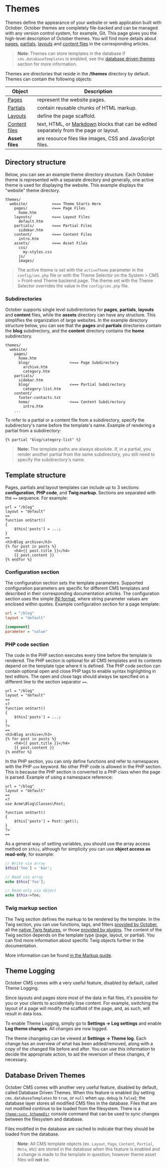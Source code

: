 # Themes

Themes define the appearance of your website or web application built with October. October themes are completely file-backed and can be managed with any version control system, for example, Git. This page gives you the high-level description of October themes. You will find more details about [pages](pages.md), [partials](partials.md), [layouts](layouts.md) and [content files](content.md) in the corresponding articles.

> **Note**: Themes can store templates in the database if `cms.databaseTemplates` is enabled, see the [database driven themes](#database-driven-themes) section for more information.

Themes are directories that reside in the **/themes** directory by default. Themes can contain the following objects:

Object | Description
------------- | -------------
[Pages](pages.md) | represent the website pages.
[Partials](partials.md) | contain reusable chunks of HTML markup.
[Layouts](layouts.md) | define the page scaffold.
[Content files](content.md) | text, HTML, or [Markdown](http://daringfireball.net/projects/markdown/syntax) blocks that can be edited separately from the page or layout.
**Asset files** | are resource files like images, CSS and JavaScript files.

## Directory structure

Below, you can see an example theme directory structure. Each October theme is represented with a separate directory and generally, one active theme is used for displaying the website. This example displays the "website" theme directory.

```
themes/
  website/           <=== Theme Starts Here
    pages/           <=== Page Files
      home.htm
    layouts/         <=== Layout Files
      default.htm
    partials/        <=== Partial Files
      sidebar.htm
    content/         <=== Content Files
      intro.htm
    assets/          <=== Asset Files
      css/
        my-styles.css
      js/
      images/
```

> The active theme is set with the `activeTheme` parameter in the `config/cms.php` file or with the Theme Selector on the System > CMS > Front-end Theme backend page. The theme set with the Theme Selector overrides the value in the `config/cms.php` file.

### Subdirectories

October supports single level subdirectories for **pages**, **partials**, **layouts** and **content** files, while the **assets** directory can have any structure. This simplifies the organization of large websites. In the example directory structure below, you can see that the **pages** and **partials** directories contain the **blog** subdirectory, and the **content** directory contains the **home** subdirectory.

```
themes/
  website/
    pages/
      home.htm
      blog/                  <=== Page Subdirectory
        archive.htm
        category.htm
    partials/
      sidebar.htm
      blog/                  <=== Partial Subdirectory
        category-list.htm
    content/
      footer-contacts.txt
      home/                  <=== Content Subdirectory
        intro.htm
    ...
```

To refer to a partial or a content file from a subdirectory, specify the subdirectory's name before the template's name. Example of rendering a partial from a subdirectory:

```twig
{% partial "blog/category-list" %}
```

> **Note:** The template paths are always absolute. If, in a partial, you render another partial from the same subdirectory, you still need to specify the subdirectory's name.

## Template structure

Pages, partials and layout templates can include up to 3 sections: **configuration**, **PHP code**, and **Twig markup**. Sections are separated with the `==` sequence. For example:

```
url = "/blog"
layout = "default"
==
function onStart()
{
    $this['posts'] = ...;
}
==
<h3>Blog archive</h3>
{% for post in posts %}
    <h4>{{ post.title }}</h4>
    {{ post.content }}
{% endfor %}
```

### Configuration section

The configuration section sets the template parameters. Supported configuration parameters are specific for different CMS templates and described in their corresponding documentation articles. The configuration section uses the simple [INI format](http://en.wikipedia.org/wiki/INI_file), where string parameter values are enclosed within quotes. Example configuration section for a page template:

```ini
url = "/blog"
layout = "default"

[component]
parameter = "value"
```

### PHP code section

The code in the PHP section executes every time before the template is rendered. The PHP section is optional for all CMS templates and its contents depend on the template type where it is defined. The PHP code section can contain optional open and close PHP tags to enable syntax highlighting in text editors. The open and close tags should always be specified on a different line to the section separator `==`.

```
url = "/blog"
layout = "default"
==
<?
function onStart()
{
    $this['posts'] = ...;
}
?>
==
<h3>Blog archive</h3>
{% for post in posts %}
    <h4>{{ post.title }}</h4>
    {{ post.content }}
{% endfor %}
```

In the PHP section, you can only define functions and refer to namespaces with the PHP `use` keyword. No other PHP code is allowed in the PHP section. This is because the PHP section is converted to a PHP class when the page is parsed. Example of using a namespace reference:

```
url = "/blog"
layout = "default"
==
<?
use Acme\Blog\Classes\Post;

function onStart()
{
    $this['posts'] = Post::get();
}
?>
==
```

As a general way of setting variables, you should use the array access method on `$this`, although for simplicity you can use **object access as read-only**, for example:

```php
// Write via array
$this['foo'] = 'bar';

// Read via array
echo $this['foo'];

// Read-only via object
echo $this->foo;
```

### Twig markup section

The Twig section defines the markup to be rendered by the template. In the Twig section, you can use functions, tags, and filters [provided by October](../markup.md), all the [native Twig features](http://twig.sensiolabs.org/documentation), or those [provided by plugins](../plugin/registration.md#extending-twig). The content of the Twig section depends on the template type (page, layout, or partial). You can find more information about specific Twig objects further in the documentation.

More information can be found [in the Markup guide](../markup.md).

## Theme Logging

October CMS comes with a very useful feature, disabled by default, called Theme Logging.

Since layouts and pages store most of the data in flat files, it's possible for you or your clients to accidentally lose content. For example, switching the layout of a page will modify the scaffold of the page, and, as such, will result in data loss.

To enable Theme Logging, simply go to **Settings -> Log settings** and enable **Log theme changes**. All changes are now logged.

The theme changelog can be viewed at **Settings -> Theme log**. Each change has an overview of what has been added/removed, along with a copy of the changed file before and after. You can use this information to decide the appropriate action, to aid the reversion of these changes, if necessary.

## Database Driven Themes

October CMS comes with another very useful feature, disabled by default, called Database Driven Themes. When this feature is enabled (by setting `cms.databaseTemplates` to `true`, or `null` when `app.debug` is `false`); the database layer stores all modified CMS files in the database. Files that are not modified continue to be loaded from the filesystem. There is a [`theme:sync $themeDir`](../console/commands#theme-sync-command) console command that can be used to sync changes between the filesystem and database.

Files modified in the database are cached to indicate that they should be loaded from the database.

> **Note**: All CMS template objects (ex. `Layout`, `Page`, `Content`, `Partial`, `Meta`, etc) are stored in the database when this feature is enabled and a change is made to the template in question; however theme asset files will **not** be.
